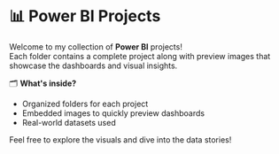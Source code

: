 # 📊 Power BI Projects

Welcome to my collection of **Power BI** projects!  
Each folder contains a complete project along with preview images that showcase the dashboards and visual insights.

🗂️ **What's inside?**  
- Organized folders for each project  
- Embedded images to quickly preview dashboards  
- Real-world datasets used

Feel free to explore the visuals and dive into the data stories!

